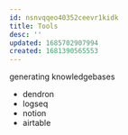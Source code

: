 ```yaml
---
id: nsnvqqeo40352ceevr1kidk
title: Tools
desc: ''
updated: 1685702907994
created: 1681390565553
---
```


generating knowledgebases
- dendron
- logseq
- notion
- airtable